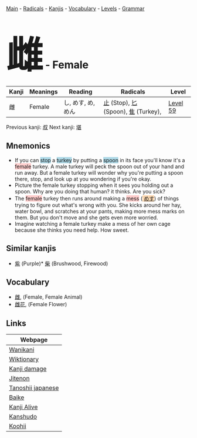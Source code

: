<style> bigfont {font-size: 100px}</style>
[Main](../index.md) -
[Radicals](../radicals.md) -
[Kanjis](../kanjis.md) -
[Vocabulary](../vocabulary.md) -
[Levels](../levels.md) -
[Grammar](../grammar.md)
# <bigfont> 雌</bigfont> - Female 

| Kanji | Meanings | Reading | Radicals | Level |
| --- | --- | --- | --- | --- |
| 雌 | Female | し, めす, め, めん | [止](../radicals/止.md) (Stop), [匕](../radicals/匕.md) (Spoon), [隹](../radicals/隹.md) (Turkey),  | [Level 59](../levels/wk_level59.md) |

Previous kanji: [叔](叔.md) Next kanji: [堪](堪.md) 

## Mnemonics
 * If you can <span style="background-color:#ADD8E6"> stop</span> a <span style="background-color:#ADD8E6"> turkey</span> by putting a <span style="background-color:#ADD8E6"> spoon</span> in its face you'll know it's a <span style="background-color:#ffcccb"> female</span> turkey. A male turkey will peck the spoon out of your hand and run away. But a female turkey will wonder why you're putting a spoon there, stop, and look up at you wondering if you're okay.
* Picture the female turkey stopping when it sees you holding out a spoon. Why are you doing that human? it thinks. Are you sick?
* The <span style="background-color:#ffcccb"> female</span> turkey then runs around making a <span style="background-color:#ffcccb"> mess</span> (<span style="background-color:#fed8b1"> [めす](https://jisho.org/search/めす)</span>) of things trying to figure out what's wrong with you. She kicks around her hay, water bowl, and scratches at your pants, making more mess marks on them. But you don't move and she gets even more worried.
* Imagine watching a female turkey make a mess of her own cage because she thinks you need help. How sweet.


## Similar kanjis
 * [紫](紫.md) (Purple)* [柴](柴.md) (Brushwood, Firewood)


## Vocabulary
 * [雌](../vocabulary/雌.md), (Female, Female Animal)
* [雌花](../vocabulary/雌.md), (Female Flower)



## Links 

| Webpage |
| --- |
| [Wanikani          ](https://www.wanikani.com/kanji/雌) |
| [Wiktionary        ](https://en.wiktionary.org/wiki/雌) |
| [Kanji damage      ](http://www.kanjidamage.com/kanji/search?utf8=✓&q=雌) |
| [Jitenon           ](https://jitenon.com/kanji/雌) |
| [Tanoshii japanese ](https://www.tanoshiijapanese.com/dictionary/kanji.cfm?k=雌) |
| [Baike             ](https://baike.baidu.com/item/雌) |
| [Kanji Alive       ](https://app.kanjialive.com/雌) |
| [Kanshudo          ](https://www.kanshudo.com/searchmn?q=雌) |
| [Koohii            ](https://kanji.koohii.com/study/kanji/雌) |
